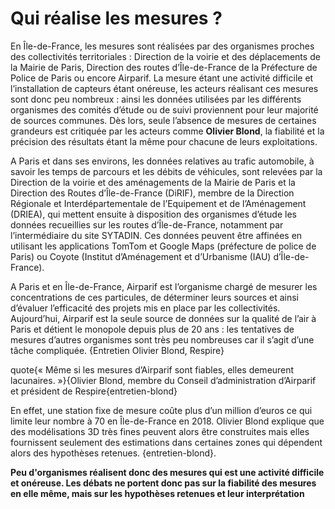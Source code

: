 # Qui réalise les mesures ?

En Île-de-France, les mesures sont réalisées par des organismes proches des collectivités territoriales : Direction de la voirie et des déplacements de la Mairie de Paris, Direction des routes d’Île-de-France de la Préfecture de Police de Paris ou encore Airparif. La mesure étant une activité difficile et l’installation de capteurs étant onéreuse, les acteurs réalisant ces mesures sont donc peu nombreux : ainsi les données utilisées par les différents organismes des comités d’étude ou de suivi proviennent pour leur majorité de sources communes. Dès lors, seule l’absence de mesures de certaines grandeurs est critiquée par les acteurs comme **Olivier Blond**, la fiabilité et la précision des résultats étant la même pour chacune de leurs exploitations.

A Paris et dans ses environs, les données relatives au trafic automobile, à savoir les temps de parcours et les débits de véhicules, sont relevées par la Direction de la voirie et des aménagements de la Mairie de Paris et la Direction des Routes d’Île-de-France (DiRIF), membre de la Direction Régionale et Interdépartementale de l’Equipement et de l’Aménagement (DRIEA), qui mettent ensuite à disposition des organismes d’étude les données recueillies sur les routes d’Île-de-France, notamment par l’intermédiaire du site SYTADIN. Ces données peuvent être affinées en utilisant les applications TomTom et Google Maps (préfecture de police de Paris) ou Coyote (Institut d’Aménagement et d’Urbanisme (IAU) d’Île-de-France).

A Paris et en Île-de-France, Airparif est l’organisme chargé de mesurer les concentrations de ces particules, de déterminer leurs sources et ainsi d’évaluer l’efficacité des projets mis en place par les collectivités. Aujourd’hui, Airparif est la seule source de données sur la qualité de l’air à Paris et détient le monopole depuis plus de 20 ans : les tentatives de mesures d’autres organismes sont très peu nombreuses car il s’agit d’une tâche compliquée. {Entretien Olivier Blond, Respire}

quote{« Même si les mesures d’Airparif sont fiables, elles demeurent lacunaires. »}{Olivier Blond, membre du Conseil d’administration d’Airparif et président de Respire{entretien-blond}

En effet, une station fixe de mesure coûte plus d’un million d’euros ce qui limite leur nombre à 70 en Île-de-France en 2018. Olivier Blond explique que des modélisations 3D très fines peuvent alors être construites mais elles fournissent seulement des estimations dans certaines zones qui dépendent alors des hypothèses retenues. {entretien-blond}.

**Peu d'organismes réalisent donc des mesures qui est une activité difficile et onéreuse. Les débats ne portent donc pas sur la fiabilité des mesures en elle même, mais sur les hypothèses retenues et leur interprétation**
